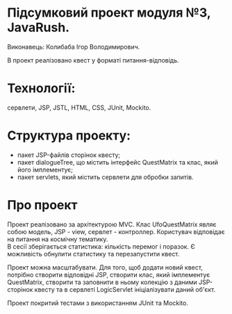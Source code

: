 # Підсумковий проект модуля №3, JavaRush.
Виконавець: Колибаба Ігор Володимирович.

В проект реалізовано квест у форматі питання-відповідь.

# Технології: 
сервлети, JSP, JSTL, HTML, CSS, JUnit, Mockito.

# Структура проекту: 
- пакет JSP-файлів сторінок квесту; 
- пакет dialogueTree, що містить інтерфейс QuestMatrix та клас, який його імплементує;
- пакет servlets, який містить сервлети для обробки запитів.

# Про проект
Проект реалізовано за архітектурою MVC. Клас UfoQuestMatrix являє собою модель,
JSP - view, сервлет - контроллер. Користувач відповідає на питання на космічну тематику.  
В сесії зберігається статистика: кількість перемог і поразок. Є можливість обнулити статистику
та перезапустити квест. 

Проект можна масштабувати. Для того, щоб додати новий квест, потрібно створити відповідні
JSP, створити клас, який імплементує QuestMatrix, створити та заповнити в ньому колекцію 
з даними JSP-сторінок квесту та в сервлеті LogicServlet ініціалізувати даний об'єкт.

Проект покритий тестами з використанням JUnit та Mockito.
